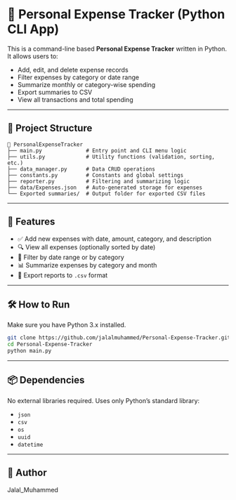 # 💸 Personal Expense Tracker (Python CLI App)

This is a command-line based **Personal Expense Tracker** written in Python. It allows users to:

- Add, edit, and delete expense records
- Filter expenses by category or date range
- Summarize monthly or category-wise spending
- Export summaries to CSV
- View all transactions and total spending

---

## 📁 Project Structure

```
📂 PersonalExpenseTracker
├── main.py              # Entry point and CLI menu logic
├── utils.py             # Utility functions (validation, sorting, etc.)
├── data_manager.py      # Data CRUD operations
├── constants.py         # Constants and global settings
├── reporter.py          # Filtering and summarizing logic
├── data/Expenses.json   # Auto-generated storage for expenses
└── Exported summaries/  # Output folder for exported CSV files
```

---

## 🚀 Features

- ✅ Add new expenses with date, amount, category, and description
- 🔍 View all expenses (optionally sorted by date)
- 📅 Filter by date range or by category
- 📊 Summarize expenses by category and month
- 📁 Export reports to `.csv` format

---

## 🛠️ How to Run

Make sure you have Python 3.x installed.

```bash
git clone https://github.com/jalalmuhammed/Personal-Expense-Tracker.git
cd Personal-Expense-Tracker
python main.py
```

---

## 📦 Dependencies

No external libraries required. Uses only Python’s standard library:
- `json`
- `csv`
- `os`
- `uuid`
- `datetime`

---

## 🙌 Author

  Jalal_Muhammed
